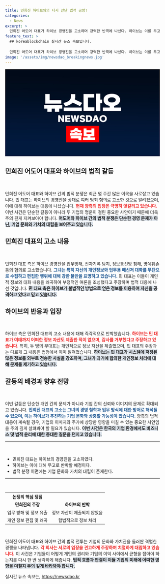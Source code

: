 ```yaml
---
title: 민희진 하이브와의 다시 만난 법적 공방!
categories:
  - News
excerpt: >
  민희진 어도어 대표가 하이브 경영진을 고소하며 강력한 반격에 나섰다. 하이브는 이를 무고로 대응하겠다고 밝혀, 양사 간 갈등이 심화되고 있다. 개인정보 유출과 업무방해 혐의가 얽힌 이 사건의 향방은 과연?
feature_text: >
  ## koreablockchain 실시간 뉴스 속보입니다.

  민희진 어도어 대표가 하이브 경영진을 고소하며 강력한 반격에 나섰다. 하이브는 이를 무고로 대응하겠다고 밝혀, 양사 간 갈등이 심화되고 있다. 개인정보 유출과 업무방해 혐의가 얽힌 이 사건의 향방은 과연?
image: '/assets/img/newsdao_breakingnews.jpg'
---
```


<p><img src="/assets/img/newsdao_breakingnews.jpg" alt="koreablockchain 속보" /></p>

<h2 data-ke-size="size26">민희진 어도어 대표와 하이브의 법적 갈등</h2>

<p data-ke-size="size16">&nbsp;</p>

<p>민희진 어도어 대표와 하이브 간의 법적 분쟁은 최근 몇 주간 많은 이목을 사로잡고 있습니다. 민 대표는 하이브의 경영진을 상대로 여러 범죄 혐의로 고소한 것으로 알려졌으며, 이에 대해 하이브는 대응에 나섰습니다. <b><span style="color: #ee2323;">현재 양측의 입장은 극명히 엇갈리고 있습니다.</span></b> 이번 사건은 단순한 갈등이 아니라 두 기업의 명운이 걸린 중요한 사안이기 때문에 더욱 주의 깊게 지켜보아야 합니다. <b><span style="background-color: #21538527;">어도어와 하이브 간의 법적 분쟁은 단순한 경영 문제가 아닌, 기업 문화와 가치의 대립을 보여주고 있습니다.</span></b></p>

<h2 data-ke-size="size26">민희진 대표의 고소 내용</h2>

<p data-ke-size="size16">&nbsp;</p>

<p>민희진 대표 측은 하이브 경영진을 업무방해, 전자기록 탐지, 정보통신망 침해, 명예훼손 등의 혐의로 고소했습니다. <b><span style="color: #1a5490;">그녀는 특히 자신의 개인정보와 업무용 메신저 대화를 무단으로 수집하고 편집한 행위에 대해 강한 불만을 표명하고 있습니다.</span></b> 민 대표는 이들이 개인적 정보와 대화 내용을 왜곡하여 부정적인 여론을 조성했다고 주장하며 법적 대응에 나선 것입니다. <b><span style="background-color: #21538527;">민 대표 측은 하이브가 불법적인 방법으로 얻은 정보를 이용하여 자신을 공격하고 있다고 믿고 있습니다.</span></b></p>

<h2 data-ke-size="size26">하이브의 반응과 입장</h2>

<p data-ke-size="size16">&nbsp;</p>

<p>하이브 측은 민희진 대표의 고소 내용에 대해 즉각적으로 반박했습니다. <b><span style="color: #ee2323;">하이브는 민 대표가 여태까지 어떠한 정보 자산도 제출한 적이 없으며, 감사를 거부했다고 주장하고 있습니다.</span></b> 특히, 두 명의 부대표는 개인적으로 정보 자산을 제출했으며, 민 대표의 주장과는 다르게 그 내용은 법정에서 이미 밝혀졌습니다. <b><span style="background-color: #21538527;">하이브는 민 대표가 시스템에 저장된 많은 정보를 외부로 전송한 사실을 강조하며, 그녀가 과거에 합의한 개인정보 처리에 대해 문제를 제기하고 있습니다.</span></b></p>

<h2 data-ke-size="size26">갈등의 배경과 향후 전망</h2>

<p data-ke-size="size16">&nbsp;</p>

<p>이번 갈등은 단순한 개인 간의 문제가 아니라 기업 간의 신뢰와 이미지의 문제로 확대되고 있습니다. <b><span style="color: #1a5490;">민희진 대표의 고소는 그녀의 경영 철학과 업무 방식에 대한 방어로 해석될 수 있으며, 이는 하이브가 추진하는 기업 문화와 상충할 가능성이 있습니다.</span></b> 양측의 법적 대응이 계속될 경우, 기업의 이미지와 주가에 상당한 영향을 미칠 수 있는 중요한 사안임을 주의 깊게 살펴봐야 할 필요가 있습니다. <b><span style="background-color: #21538527;">이번 사건은 한국의 기업 환경에서도 비즈니스 및 법적 윤리에 대한 중대한 질문을 던지고 있습니다.</span></b></p>

<hr>

<p data-ke-size="size16">&nbsp;</p>

<ul>
  <li>민희진 대표는 하이브의 경영진을 고소하였다.</li>
  <li>하이브는 이에 대해 무고로 반박할 예정이다.</li>
  <li>법적 분쟁 이면에는 기업 문화와 가치의 대립이 존재한다.</li>
</ul>

<hr>

<p data-ke-size="size16">&nbsp;</p>

<table>
  <tr>
    <td style="text-align: center; height: 17px;"><b>논쟁의 핵심 쟁점</b></td>
  </tr>
  <tr>
    <td style="text-align: center; height: 17px;"><b>민희진의 주장</b></td>
    <td style="text-align: center; height: 17px;"><b>하이브의 반박</b></td>
  </tr>
  <tr>
    <td style="text-align: center; height: 17px;">업무 방해 및 정보 유출</td>
    <td style="text-align: center; height: 17px;">정보 자산이 제출되지 않았음</td>
  </tr>
  <tr>
    <td style="text-align: center; height: 17px;">개인 정보 편집 및 왜곡</td>
    <td style="text-align: center; height: 17px;">합법적으로 정보 처리</td>
  </tr>
</table>

<p data-ke-size="size16">&nbsp;</p>

<p>민희진 어도어 대표와 하이브 간의 법적 전투는 기업의 문화와 가치관을 둘러싼 격렬한 경쟁을 나타냅니다. <b><span style="color: #ee2323;">각 회사는 서로의 입장을 견고하게 주장하며 치열하게 대립하고 있습니다.</span></b> 이 사건은 기업들이 어떻게 개인의 권리와 기업의 이익 사이에서 균형을 잡아야 하는지를 다시 한 번 생각하게 해줍니다. <b><span style="background-color: #21538527;">법적 흐름과 판결이 이들 기업의 미래에 어떠한 영향을 미칠지 주의 깊게 바라봐야 합니다.</span></b></p>
실시간 뉴스 속보는, <a href="https://newsdao.kr" rel="dofollow">https://newsdao.kr</a>


